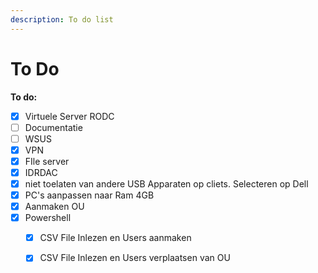 ```yaml
---
description: To do list
---
```


# To Do

**To do:**

* [x] Virtuele Server RODC
* [ ] Documentatie
* [ ] WSUS
* [x] VPN
* [x] FIle server
* [x] IDRDAC
* [x] niet toelaten van andere USB Apparaten op cliets. Selecteren op Dell
* [x] PC's aanpassen naar Ram 4GB
* [x] Aanmaken OU
* [x] Powershell
  * [x] CSV File Inlezen en Users aanmaken
  * [x] CSV File Inlezen en Users verplaatsen van OU



